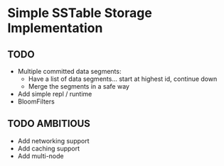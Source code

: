# Simple SSTable Storage Implementation

## TODO
- Multiple committed data segments:
    - Have a list of data segments... start at highest id, continue down
    - Merge the segments in a safe way
- Add simple repl / runtime
- BloomFilters

## TODO AMBITIOUS
- Add networking support
- Add caching support
- Add multi-node